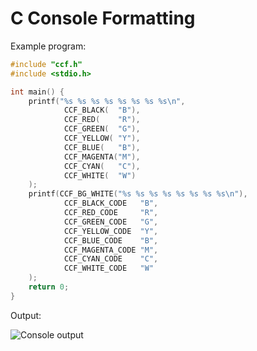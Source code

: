 # C Console Formatting

Example program:

```c
#include "ccf.h"
#include <stdio.h>

int main() { 
    printf("%s %s %s %s %s %s %s %s\n",
            CCF_BLACK(  "B"),
            CCF_RED(    "R"),
            CCF_GREEN(  "G"),
            CCF_YELLOW( "Y"),
            CCF_BLUE(   "B"),
            CCF_MAGENTA("M"),
            CCF_CYAN(   "C"),
            CCF_WHITE(  "W")
    );
    printf(CCF_BG_WHITE("%s %s %s %s %s %s %s %s\n"),
            CCF_BLACK_CODE   "B",
            CCF_RED_CODE     "R",
            CCF_GREEN_CODE   "G",
            CCF_YELLOW_CODE  "Y",
            CCF_BLUE_CODE    "B",
            CCF_MAGENTA_CODE "M",
            CCF_CYAN_CODE    "C",
            CCF_WHITE_CODE   "W"
    );
    return 0;
}
```

Output:

![Console output](https://dl.dropboxusercontent.com/s/8fx4hb4lc3trx4y/ccf.png "Console output")

